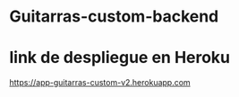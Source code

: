 # Guitarras-custom-backend
# link de despliegue en Heroku
https://app-guitarras-custom-v2.herokuapp.com

